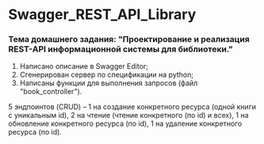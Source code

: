 # Swagger_REST_API_Library

### Тема домашнего задания: "Проектирование и реализация REST-API информационной системы для библиотеки."

1. Написано описание в Swagger Editor;
2. Сгенерирован сервер по спецификации на python;
3. Написаны функции для выполнения запросов (файл "book_controller").

5 эндпоинтов (CRUD) – 1 на создание конкретного ресурса (одной книги с уникальным id), 2 на чтение (чтение конкретного (по id) и всех), 1 на обновление конкретного ресурса (по id), 1 на удаление конкретного ресурса (по id).
